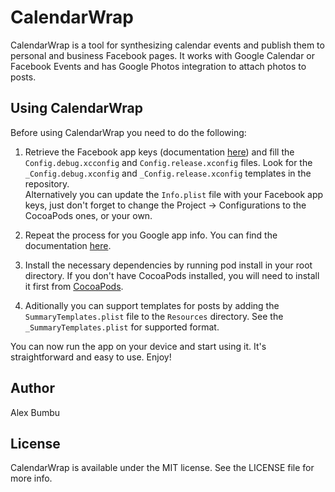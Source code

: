 # CalendarWrap
CalendarWrap is a tool for synthesizing calendar events and publish them to personal and business Facebook pages. It works with Google Calendar or Facebook Events and has Google Photos integration to attach photos to posts.

## Using CalendarWrap
Before using CalendarWrap you need to do the following:

1. Retrieve the Facebook app keys (documentation [here](https://developers.facebook.com/docs/ios/getting-started)) and fill the `Config.debug.xcconfig` and `Config.release.xconfig` files. Look for the `_Config.debug.xconfig` and `_Config.release.xconfig` templates in the repository.<br />
Alternatively you can update the `Info.plist` file with your Facebook app keys, just don't forget to change the Project -> Configurations to the CocoaPods ones, or your own.

2. Repeat the process for you Google app info. You can find the documentation [here](https://developers.google.com/identity/sign-in/ios/start-integrating).

3. Install the necessary dependencies by running pod install in your root directory. If you don't have CocoaPods installed, you will need to install it first from [CocoaPods](https://cocoapods.org).

4. Aditionally you can support templates for posts by adding the `SummaryTemplates.plist` file to the `Resources` directory. See the `_SummaryTemplates.plist` for supported format.
  
You can now run the app on your device and start using it. It's straightforward and easy to use. Enjoy!

## Author
Alex Bumbu

## License
CalendarWrap is available under the MIT license. See the LICENSE file for more info.
